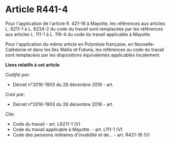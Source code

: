 # Article R441-4

Pour l'application de l'article R. 421-16 à Mayotte, les références aux articles L. 6211-1 à L. 6234-2 du code du travail
sont remplacées par les références aux articles L. 111-1 à L. 116-4 du code du travail applicable à Mayotte.

Pour l'application du même article en Polynésie française, en Nouvelle-Calédonie et dans les îles Wallis et Futuna, les
références au code du travail sont remplacées par les dispositions équivalentes applicables localement.

**Liens relatifs à cet article**

_Codifié par_:

  - Décret n°2016-1903 du 28 décembre 2016 - art.

_Créé par_:

  - Décret n°2016-1903 du 28 décembre 2016 - art.

_Cite_:

  - Code du travail - art. L6211-1 (V)
  - Code du travail applicable à Mayotte. - art. L111-1 (V)
  - Code des pensions militaires d'invalidité et de... - art. R421-16 (V)
